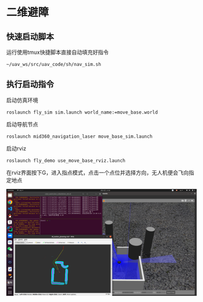 # 二维避障

## 快速启动脚本

运行使用tmux快捷脚本直接自动填充好指令

```
~/uav_ws/src/uav_code/sh/nav_sim.sh
```

## 执行启动指令

启动仿真环境

```
roslaunch fly_sim sim.launch world_name:=move_base.world
```

启动导航节点

```
roslaunch mid360_navigation_laser move_base_sim.launch
```

启动rviz

```
roslaunch fly_demo use_move_base_rviz.launch
```

在rviz界面按下G，进入指点模式，点击一个点位并选择方向，无人机便会飞向指定地点

![](assets/3.png)

